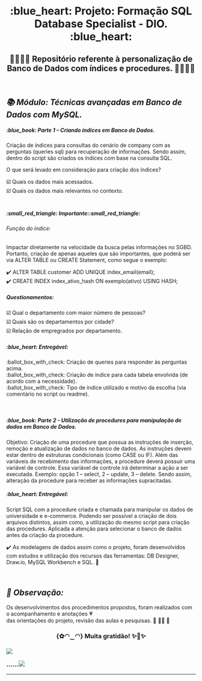  <h1 align="center"> :blue_heart: Projeto: Formação SQL Database Specialist - DIO. :blue_heart:<br/>
 </h1>

<h2 align="center"> 💛👩‍💻🧡 Repositório referente à personalização de Banco de Dados com índices e procedures.  🧡👩‍💻💛 </h2><br/>


***<h2> 📚 Módulo: Técnicas avançadas em Banco de Dados com MySQL. </h2>***



<h5> :blue_book: Parte 1 – Criando índices em Banco de Dados. </h5>

Criação de índices para consultas do cenário de company com as perguntas (queries sql) para recuperação de informações. Sendo assim, dentro do script são criados os índices com base na consulta SQL.  

O que será levado em consideração para criação dos índices? 

:ballot_box_with_check: Quais os dados mais acessados.<br/> 
:ballot_box_with_check: Quais os dados mais relevantes no contexto.<br/><br/>

<h5>:small_red_triangle: Importante::small_red_triangle:</h5> <h6> Função do índice:</h6> Impactar diretamente na velocidade da busca pelas informações no SGBD. Portanto, criação de apenas aqueles que são importantes, que poderá ser via ALTER TABLE ou CREATE Statement, como segue o exemplo: 

:heavy_check_mark: ALTER TABLE customer ADD UNIQUE index_email(email);<br/> 
:heavy_check_mark: CREATE INDEX index_ativo_hash ON exemplo(ativo) USING HASH;<br/> 

<h5> Questionamentos:</h5> 

:ballot_box_with_check: Qual o departamento com maior número de pessoas? <br/>
:ballot_box_with_check: Quais são os departamentos por cidade? <br/>
:ballot_box_with_check: Relação de empregrados por departamento. <br/>

 
<h5> :blue_heart: Entregável:  </h5>
:ballot_box_with_check: Criação de queries para responder às perguntas acima.<br/>
:ballot_box_with_check: Criação de índice para cada tabela envolvida (de acordo com a necessidade).<br/>
:ballot_box_with_check: Tipo de índice utilizado e motivo da escolha (via comentário no script ou readme).<br/><br/><br/>

 
<h5> :blue_book: Parte 2 - Utilização de procedures para manipulação de dados em Banco de Dados. </h5>

Objetivo: Criação de uma procedure que possua as instruções de inserção, remoção e atualização de dados no banco de dados. As instruções devem estar dentro de estruturas condicionais (como CASE ou IF). Além das variáveis de recebimento das informações, a procedure deverá possuir uma variável de controle. Essa variável de controle irá determinar a ação a ser executada. Exemplo: opção 1 – select, 2 – update, 3 – delete. Sendo assim, alteração da procedure para receber as informações supracitadas. 

 
<h5> :blue_heart: Entregável:  </h5> 
Script SQL com a procedure criada e chamada para manipular os dados de universidade e e-commerce. Podendo ser possível a criação de dois arquivos distintos, assim como, a utilização do mesmo script para criação das procedures. Aplicada a atenção para selecionar o banco de dados antes da criação da procedure.  

 
:heavy_check_mark: As modelagens de dados assim como o projeto, foram desenvolvidos com estudos e utilização dos recursos das ferramentas: DB Designer, Draw.io, MySQL Workbench e SQL. :blue_heart: 

<br/>***<h2> :pencil: Observação: </h2>***
Os desenvolvimentos dos procedimentos propostos, foram realizados com o acompanhamento e anotações 💗<br/>das orientações do projeto, revisão das aulas e pesquisas. 💛 👩‍💻 🧡
  
<h3 align="center"> {✿◠‿◠} Muita gratidão! ✨🤗✨<br/><h3>  

![](https://cdn.revealbi.io/wp-content/uploads/2021/08/what-is-stored-procedure.png)

......![](https://www.mssqltips.com/tipimages2/3099_RowChainingMultiversion.jpg)


___

